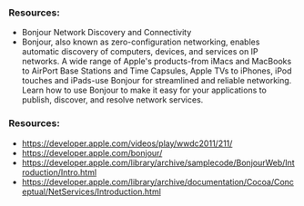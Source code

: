 ### Resources:
- Bonjour Network Discovery and Connectivity
- Bonjour, also known as zero-configuration networking, enables automatic discovery of computers, devices, and services on IP networks. A wide range of Apple's products-from iMacs and MacBooks to AirPort Base Stations and Time Capsules, Apple TVs to iPhones, iPod touches and iPads-use Bonjour for streamlined and reliable networking. Learn how to use Bonjour to make it easy for your applications to publish, discover, and resolve network services.

### Resources:
- https://developer.apple.com/videos/play/wwdc2011/211/
- https://developer.apple.com/bonjour/
- https://developer.apple.com/library/archive/samplecode/BonjourWeb/Introduction/Intro.html
- https://developer.apple.com/library/archive/documentation/Cocoa/Conceptual/NetServices/Introduction.html
